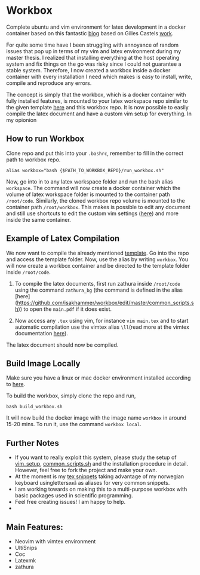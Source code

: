 # Workbox
Complete ubuntu and vim environment for latex development in a docker container based on this fantastic [blog](https://castel.dev/post/lecture-notes-1/) based on Gilles Castels [work](https://github.com/gillescastel). 

For quite some time have I been struggling with annoyance of random issues that pop up in terms of my vim and latex environment during my master thesis. I realized that installing everything at the host operating system and fix things on the go was risky since I could not guarantee a stable system. Therefore, I now created a workbox inside a docker container with every installation I need which makes is easy to install, write, compile and reproduce any errors.

The concept is simply that the workbox, which is a docker container with fully installed features, is mounted to your latex workspace repo similar to the given template [here](https://github.com/isakhammer/workbox/tree/master/template) and this workbox repo. It is now possible to easily compile the latex document and have a custom vim setup for everything. In my opionion 



## How to run Workbox

Clone repo and put this into your `.bashrc`, remember to fill in the correct path to workbox repo.
```
alias workbox="bash {$PATH_TO_WORKBOX_REPO}/run_workbox.sh"
```
Now, go into in to any latex workspace folder and run the bash alias `workspace`. The command will now create a docker container which the volume of latex workspace folder is mounted to the container path `/root/code`. Similarly, the cloned workbox repo volume is mounted to the container path `/root/workbox`. This makes is possible to edit any document and still use shortcuts to edit the custom vim settings ([here](https://github.com/isakhammer/workbox/tree/master/vim_setup)) and more inside the same container.

## Example of Latex Compilation

We now want to compile the already mentioned [template](https://github.com/isakhammer/workbox/tree/master/template). Go into the repo and access the template folder. Now, use the alias by writing `workbox`. You will now create a workbox container and be directed to the template folder inside `/root/code`.

  1) To compile the latex documents, first run zathura inside `/root/code` using the command `zathura_bg` (the command is defined in the alias [here] (https://github.com/isakhammer/workbox/edit/master/common_scripts.sh)) to open the `main.pdf` if it does exist.

  2) Now access any `.tex` using vim, for instance `vim main.tex` and to start automatic compilation use the vimtex alias `\ll`(read more at the vimtex documentation [here](https://github.com/lervag/vimtex)). 

The latex document should now be compiled.


## Build Image Locally
Make sure you have a linux or mac docker environment installed according to [here](https://docs.docker.com/get-docker/).

To build the workbox, simply clone the repo and run,
```
bash build_workbox.sh
```
It will now build the docker image with the image name `workbox` in around 15-20 mins. To run it, use the command `workbox local`.


## Further Notes
- If you want to really exploit this system, please study the setup of [vim_setup](https://github.com/isakhammer/workbox/tree/master/vim_setup), [common_scripts.sh](https://github.com/isakhammer/workbox/blob/master/common_scripts.sh) and the installation procedure in detail. However, feel free to fork the project and make your own. 
- At the moment is my [tex snippets](https://github.com/isakhammer/workbox/blob/master/vim_setup/UltiSnips/tex.snippets) taking advantage of my norwegian keyboard usingletters`øæå` as aliases for very common snippets. 
- I am working towards on making this to a multi-purpose workbox with basic packages used in scientific programming.
- Feel free creating issues! I am happy to help.
- 
## Main Features:
  - Neovim with vimtex environment
  - UltiSnips 
  - Coc
  - Latexmk
  - zathura
  
  
